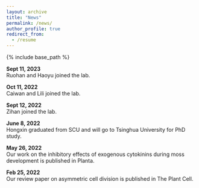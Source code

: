 ```yaml
---
layout: archive
title: "News"
permalink: /news/
author_profile: true
redirect_from:
  - /resume
---
```


{% include base_path %}

<b> Sept 11, 2023</b> <br>
Ruohan and Haoyu joined the lab.

<b> Oct 11, 2022</b> <br>
Caiwan and Lili joined the lab.

<b> Sept 12, 2022</b> <br>
Zihan joined the lab.

<b>June 8, 2022</b> <br>
Hongxin graduated from SCU and will go to Tsinghua University for PhD study.

<b>May 26, 2022</b> <br>
Our work on the inhibitory effects of exogenous cytokinins during moss development is published in Planta.

<b>Feb 25, 2022</b> <br>
Our review paper on asymmetric cell division is published in The Plant Cell.
